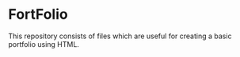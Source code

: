 # FortFolio
This repository consists of files which are useful for creating a basic portfolio using HTML.
